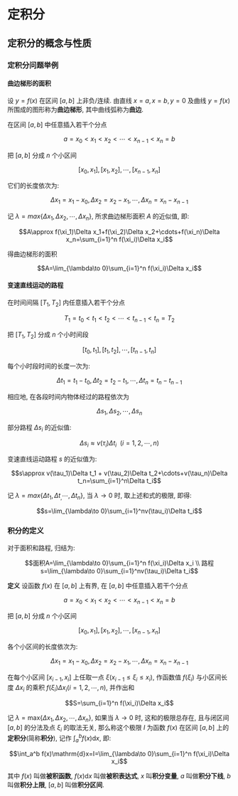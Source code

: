 # 定积分
## 定积分的概念与性质
### 定积分问题举例
#### 曲边梯形的面积
设 $y=f(x)$ 在区间 $[a,b]$ 上非负/连续. 由直线 $x=a,x=b,y=0$ 及曲线 $y=f(x)$ 所围成的图形称为**曲边梯形**, 其中曲线弧称为**曲边**.

在区间 $[a,b]$ 中任意插入若干个分点
```math
a=x_0 \lt x_1 \lt x_2 \lt \cdots \lt x_{n-1} \lt x_n = b
```
把 $[a,b]$ 分成 $n$ 个小区间
```math
[x_0,x_1],[x_1,x_2],\cdots,[x_{n-1},x_n]
```
它们的长度依次为:
```math
\Delta x_1 = x_1-x_0, \Delta x_2=x_2-x_1,\cdots,\Delta x_n=x_n-x_{n-1}
```
记 $\lambda=max\{\Delta x_1,\Delta x_2,\cdots,\Delta x_n\}$, 所求曲边梯形面积 $A$ 的近似值, 即:
```math
A\approx f(\xi_1)\Delta x_1+f(\xi_2)\Delta x_2+\cdots+f(\xi_n)\Delta x_n=\sum_{i=1}^n f(\xi_i)\Delta x_i
```
得曲边梯形的面积
```math
A=\lim_{\lambda\to 0}\sum_{i=1}^n f(\xi_i)\Delta x_i
```

#### 变速直线运动的路程
在时间间隔 $[T_1,T_2]$ 内任意插入若干个分点
```math
T_1=t_0\lt t_1 \lt t_2 \lt \cdots \lt t_{n-1} \lt t_n=T_2
```
把 $[T_1,T_2]$ 分成 $n$ 个小时间段
```math
[t_0,t_1],[t_1,t_2],\cdots,[t_{n-1},t_n]
```
每个小时段时间的长度一次为:
```math
\Delta t_1 = t_1-t_0, \Delta t_2=t_2-t_1,\cdots,\Delta t_n=t_n-t_{n-1}
```
相应地, 在各段时间内物体经过的路程依次为
```math
\Delta s_1,\Delta s_2,\cdots,\Delta s_n
```
部分路程 $\Delta s_i$ 的近似值:
```math
\Delta s_i\approx v(\tau_i)\Delta t_i\ \ (i=1,2,\cdots,n)
```
变速直线运动路程 $s$ 的近似值为:
```math
s\approx v(\tau_1)\Delta t_1 + v(\tau_2)\Delta t_2+\cdots+v(\tau_n)\Delta t_n=\sum_{i=1}^n\Delta t_i
```
记 $\lambda=max\{\Delta t_1,\Delta t_,\cdots,\Delta t_n\}$, 当 $\lambda\to 0$ 时, 取上述和式的极限, 即得:
```math
s=\lim_{\lambda\to 0}\sum_{i=1}^nv(\tau_i)\Delta t_i
```

### 积分的定义
对于面积和路程, 归结为:
```math
面积A=\lim_{\lambda\to 0}\sum_{i=1}^n f(\xi_i)\Delta x_i \\
路程s=\lim_{\lambda\to 0}\sum_{i=1}^nv(\tau_i)\Delta t_i
```

**定义** 设函数 $f(x)$ 在 $[a,b]$ 上有界, 在 $[a,b]$ 中任意插入若干个分点
```math
a=x_0\lt x_1 \lt x_2 \lt \cdots \lt x_{n-1} \lt x_n = b
```
把 $[a,b]$ 分成 $n$ 个小区间
```math
[x_0,x_1],[x_1,x_2],\cdots,[x_{n-1},x_n]
```
各个小区间的长度依次为:
```math
\Delta x_1 = x_1-x_0, \Delta x_2=x_2-x_1,\cdots,\Delta x_n=x_n-x_{n-1}
```
在每个小区间 $[x_{i-1}, x_i]$ 上任取一点 $\xi(x_{i-1}\le\xi_i\le x_i)$, 作函数值 $f(\xi_i)$ 与小区间长度 $\Delta x_i$ 的乘积 $f(\xi_i)\Delta x_i(i=1,2,\cdots,n)$, 并作出和
```math
S=\sum_{i=1}^n f(\xi_i)\Delta x_i
```
记 $\lambda=\mathrm{max}\{\Delta x_1,\Delta x_2,\cdots,\Delta x_n\}$, 如果当 $\lambda\to 0$ 时, 这和的极限总存在, 且与闭区间 $[a,b]$ 的分法及点 $\xi_i$ 的取法无关, 那么称这个极限 $I$ 为函数 $f(x)$ 在区间 $[a,b]$ 上的**定积分**(简称**积分**), 记作 $\displaystyle\int_a^b f(x)\mathrm{d}x$, 即:
```math
\int_a^b f(x)\mathrm{d}x=I=\lim_{\lambda\to 0}\sum_{i=1}^n f(\xi_i)\Delta x_i
```
其中 $f(x)$ 叫做**被积函数**, $f(x)\mathrm{d}x$ 叫做**被积表达式**, $x$ 叫**积分变量**, $a$ 叫做**积分下线**, $b$ 叫做**积分上限**, $[a,b]$ 叫做**积分区间**.

